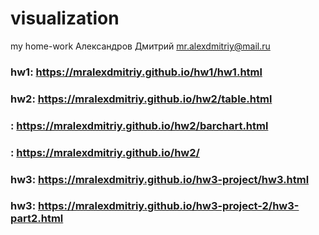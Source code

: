 # visualization
my home-work
Александров Дмитрий
mr.alexdmitriy@mail.ru

### hw1: https://mralexdmitriy.github.io/hw1/hw1.html
### hw2: https://mralexdmitriy.github.io/hw2/table.html
###    : https://mralexdmitriy.github.io/hw2/barchart.html
###    : https://mralexdmitriy.github.io/hw2/
### hw3: https://mralexdmitriy.github.io/hw3-project/hw3.html
### hw3: https://mralexdmitriy.github.io/hw3-project-2/hw3-part2.html
